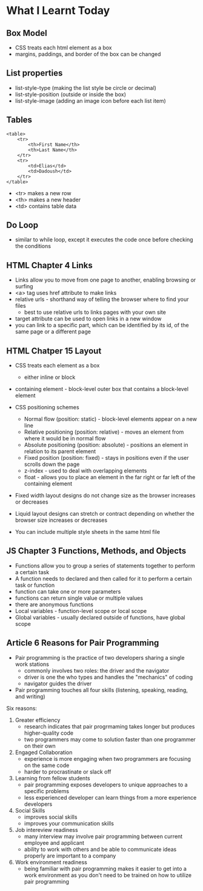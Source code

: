 # What I Learnt Today

## Box Model
- CSS treats each html element as a box
- margins, paddings, and border of the box can be changed

## List properties
- list-style-type (making the list style be circle or decimal)
- list-style-position (outside or inside the box)
- list-style-image (adding an image icon before each list item)

## Tables

    <table>
        <tr>
            <th>First Name</th>
            <th>Last Name</th>
        </tr>
        <tr>
            <td>Elias</td>
            <td>Dadoush</td>
        </tr>
    </table>

- &lt;tr&gt; makes a new row
- &lt;th&gt; makes a new header
- &lt;td&gt; contains table data

## Do Loop
- similar to while loop, except it executes the code once before checking the conditions

## HTML Chapter 4 Links
- Links allow you to move from one page to another, enabling browsing or surfing
- &lt;a&gt; tag uses href attribute to make links
- relative urls - shorthand way of telling the browser where to find your files
    - best to use relative urls to links pages with your own site
- target attribute can be used to open links in a new window
- you can link to a specific part, which can be identified by its id, of the same page or a different page

## HTML Chatper 15 Layout
- CSS treats each element as a box
    - either inline or block
- containing element - block-level outer box that contains a block-level element
- CSS positioning schemes
    - Normal flow (position: static) - block-level elements appear on a new line
    - Relative positioning (position: relative) - moves an element from where it would be in normal flow
    - Absolute positioning (position: absolute) - positions an element in relation to its parent element
    - Fixed position (position: fixed) - stays in positions even if the user scrolls down the page
    - z-index - used to deal with overlapping elements 
    - float - allows you to place an element in the far right or far left of the containing element

- Fixed width layout designs do not change size as the browser increases or decreases
- Liquid layout designs can stretch or contract depending on whether the browser size increases or decreases
- You can include multiple style sheets in the same html file

## JS Chapter 3 Functions, Methods, and Objects
- Functions allow you to group a series of statements together to perform a certain task
- A function needs to declared and then called for it to perform a certain task or function
- function can take one or more parameters
- functions can return single value or multiple values
- there are anonymous functions 
- Local variables - function-level scope or local scope
- Global variables - usually declared outside of functions, have global scope

## Article 6 Reasons for Pair Programming
- Pair programming is the practice of two developers sharing a single work stations 
    - commonly involves two roles: the driver and the navigator
    - driver is one the who types and handles the "mechanics" of coding
    - navigator guides the driver
- Pair programming touches all four skills (listening, speaking, reading, and writing)

Six reasons:

1. Greater efficiency
    - research indicates that pair progrmaming takes longer but produces higher-quality code
    - two programmers may come to solution faster than one programmer on their own
2. Engaged Collaboration
    - experience is more engaging when two programmers are focusing on the same code
    - harder to procrastinate or slack off
3. Learning from fellow students
    - pair programming exposes developers to unique approaches to a specific problems
    - less experienced developer can learn things from a more experience developers
4. Social Skills
    - improves social skills
    - improves your communication skills
5. Job intereview readiness
    - many interview may involve pair programming between current employee and applicant
    - ability to work with others and be able to communicate ideas properly are important to a company 
6. Work environment readiness
    - being familiar with pair programming makes it easier to get into a work environment as you don't need to be trained on how to utilize pair programming
